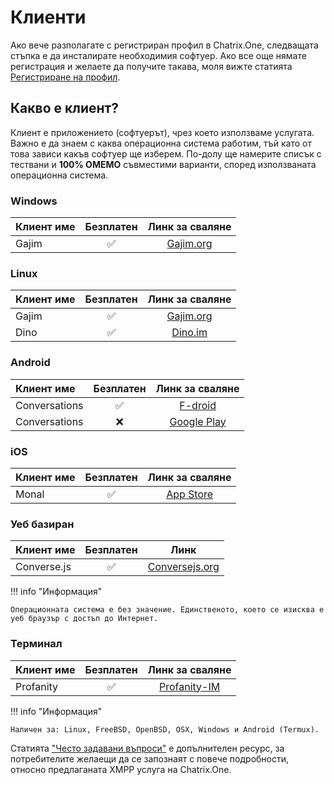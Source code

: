 # Клиенти

Ако вече разполагате с регистриран профил в Chatrix.One, следващата стъпка е да инсталирате необходимия софтуер. Ако все още нямате регистрация и желаете да получите такава, моля вижте статията [Регистриране на профил](https://blog.chatrix.one/posts/registrations/).

## Какво е клиент?

Клиент е приложението (софтуерът), чрез което използваме услугата. Важно е да знаем с каква операционна система работим, тъй като от това зависи какъв софтуер ще изберем. По-долу ще намерите списък с тествани и **100% OMEMO** съвместими варианти, според използваната операционна система.

### Windows

| Клиент име           |Безплатен  |Линк за сваляне                               |
|:---------------------|:---------:|:--------------------------------------------:|
|Gajim                 |✅         | [Gajim.org](https://gajim.org/download)      |

### Linux

| Клиент име           |Безплатен  |Линк за сваляне                               |
|:---------------------|:---------:|:--------------------------------------------:|
|Gajim                 |✅         | [Gajim.org](https://gajim.org/download)      |
|Dino                  |✅         | [Dino.im](https://dino.im/#download)         |

### Android

| Клиент име           |Безплатен  |Линк за сваляне                                                                      |
|:---------------------|:---------:|:-----------------------------------------------------------------------------------:|
|Conversations         |✅         | [F-droid](https://f-droid.org/packages/eu.siacs.conversations/)                     |
|Conversations         |❌         | [Google Play](https://play.google.com/store/apps/details?id=eu.siacs.conversations) |

### iOS

| Клиент име           |Безплатен  |Линк за сваляне                                                         |
|:---------------------|:---------:|:----------------------------------------------------------------------:|
|Monal                 |✅         | [App Store](https://apps.apple.com/us/app/monal-xmpp-chat/id317711500) |

### Уеб базиран

| Клиент име           |Безплатен  |Линк                                                      |
|:---------------------|:---------:|:--------------------------------------------------------:|
|Converse.js           |✅         | [Conversejs.org](https://conversejs.org/fullscreen.html) |

!!! info "Информация"

    Операционната система е без значение. Единственото, което се изисква е уеб браузър с достъп до Интернет.


### Терминал


| Клиент име           |Безплатен  |Линк за сваляне                                  |
|:---------------------|:---------:|:-----------------------------------------------:|
|Profanity             |✅         | [Profanity-IM](https://profanity-im.github.io/) |

!!! info "Информация"

    Наличен за: Linux, FreeBSD, OpenBSD, OSX, Windows и Android (Termux).

Статията ["Често задавани въпроси"](https://blog.chatrix.one/posts/faq/) е допълнителен ресурс, за потребителите желаещи да се запознаят с повече подробности, относно предлаганата XMPP услуга на Chatrix.One.

